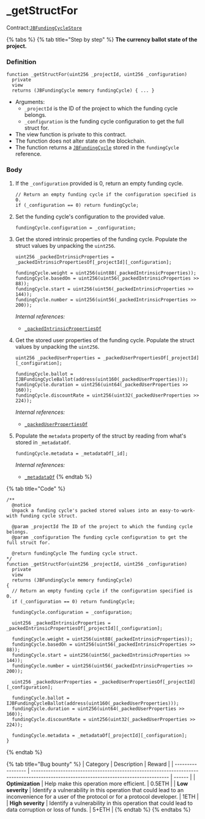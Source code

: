 # \_getStructFor

Contract:[`JBFundingCycleStore`](../)​

{% tabs %}
{% tab title="Step by step" %}
**The currency ballot state of the project.**

### Definition

```solidity
function _getStructFor(uint256 _projectId, uint256 _configuration)
  private
  view
  returns (JBFundingCycle memory fundingCycle) { ... }
```

* Arguments:
  * `_projectId` is the ID of the project to which the funding cycle belongs.
  * `_configuration` is the funding cycle configuration to get the full struct for.
* The view function is private to this contract.
* The function does not alter state on the blockchain.
* The function returns a [`JBFundingCycle`](../../../data-structures/jbfundingcycle.md) stored in the `fundingCycle` reference.

### Body

1.  If the `_configuration` provided is 0, return an empty funding cycle.

    ```solidity
    // Return an empty funding cycle if the configuration specified is 0.
    if (_configuration == 0) return fundingCycle;
    ```
2.  Set the funding cycle's configuration to the provided value.

    ```solidity
    fundingCycle.configuration = _configuration;
    ```
3.  Get the stored intrinsic properties of the funding cycle. Populate the struct values by unpacking the `uint256`.

    ```solidity
    uint256 _packedIntrinsicProperties = _packedIntrinsicPropertiesOf[_projectId][_configuration];

    fundingCycle.weight = uint256(uint88(_packedIntrinsicProperties));
    fundingCycle.basedOn = uint256(uint56(_packedIntrinsicProperties >> 88));
    fundingCycle.start = uint256(uint56(_packedIntrinsicProperties >> 144));
    fundingCycle.number = uint256(uint56(_packedIntrinsicProperties >> 200));
    ```

    _Internal references:_

    * [`_packedIntrinsicPropertiesOf`](../properties/\_packedintrinsicpropertiesof.md)
4.  Get the stored user properties of the funding cycle. Populate the struct values by unpacking the `uint256`.

    ```solidity
    uint256 _packedUserProperties = _packedUserPropertiesOf[_projectId][_configuration];

    fundingCycle.ballot = IJBFundingCycleBallot(address(uint160(_packedUserProperties)));
    fundingCycle.duration = uint256(uint64(_packedUserProperties >> 160));
    fundingCycle.discountRate = uint256(uint32(_packedUserProperties >> 224));
    ```

    _Internal references:_

    * [`_packedUserPropertiesOf`](../properties/\_packeduserpropertiesof.md)
5.  Populate the `metadata` property of the struct by reading from what's stored in `_metadataOf`.

    ```solidity
    fundingCycle.metadata = _metadataOf[_id];
    ```

    _Internal references:_

    * [`_metadataOf`](../properties/\_metadataof.md)
{% endtab %}

{% tab title="Code" %}
```solidity
/**
  @notice 
  Unpack a funding cycle's packed stored values into an easy-to-work-with funding cycle struct.

  @param _projectId The ID of the project to which the funding cycle belongs.
  @param _configuration The funding cycle configuration to get the full struct for.

  @return fundingCycle The funding cycle struct.
*/
function _getStructFor(uint256 _projectId, uint256 _configuration)
  private
  view
  returns (JBFundingCycle memory fundingCycle)
{
  // Return an empty funding cycle if the configuration specified is 0.
  if (_configuration == 0) return fundingCycle;

  fundingCycle.configuration = _configuration;

  uint256 _packedIntrinsicProperties = _packedIntrinsicPropertiesOf[_projectId][_configuration];

  fundingCycle.weight = uint256(uint88(_packedIntrinsicProperties));
  fundingCycle.basedOn = uint256(uint56(_packedIntrinsicProperties >> 88));
  fundingCycle.start = uint256(uint56(_packedIntrinsicProperties >> 144));
  fundingCycle.number = uint256(uint56(_packedIntrinsicProperties >> 200));

  uint256 _packedUserProperties = _packedUserPropertiesOf[_projectId][_configuration];

  fundingCycle.ballot = IJBFundingCycleBallot(address(uint160(_packedUserProperties)));
  fundingCycle.duration = uint256(uint64(_packedUserProperties >> 160));
  fundingCycle.discountRate = uint256(uint32(_packedUserProperties >> 224));

  fundingCycle.metadata = _metadataOf[_projectId][_configuration];
}
```
{% endtab %}

{% tab title="Bug bounty" %}
| Category          | Description                                                                                                                            | Reward |
| ----------------- | -------------------------------------------------------------------------------------------------------------------------------------- | ------ |
| **Optimization**  | Help make this operation more efficient.                                                                                               | 0.5ETH |
| **Low severity**  | Identify a vulnerability in this operation that could lead to an inconvenience for a user of the protocol or for a protocol developer. | 1ETH   |
| **High severity** | Identify a vulnerability in this operation that could lead to data corruption or loss of funds.                                        | 5+ETH  |
{% endtab %}
{% endtabs %}
